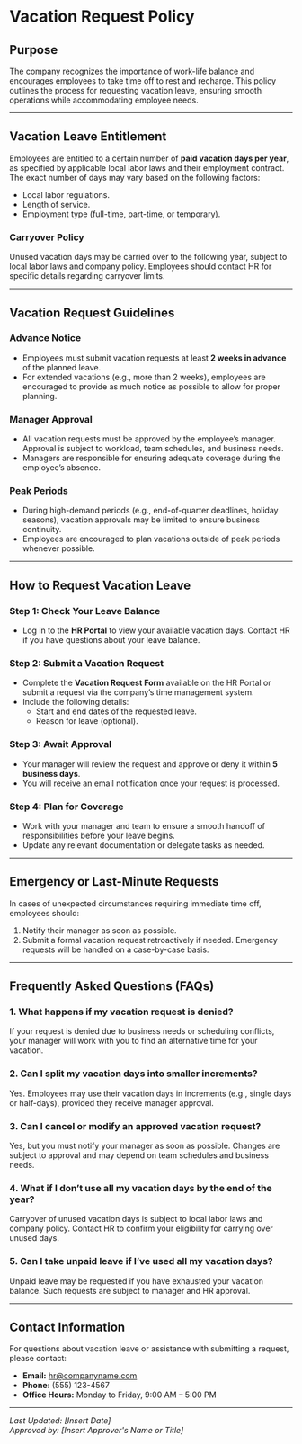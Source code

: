 # Vacation Request Policy

## Purpose
The company recognizes the importance of work-life balance and encourages employees to take time off to rest and recharge. This policy outlines the process for requesting vacation leave, ensuring smooth operations while accommodating employee needs.

---

## Vacation Leave Entitlement
Employees are entitled to a certain number of **paid vacation days per year**, as specified by applicable local labor laws and their employment contract. The exact number of days may vary based on the following factors:
- Local labor regulations.
- Length of service.
- Employment type (full-time, part-time, or temporary).

### Carryover Policy
Unused vacation days may be carried over to the following year, subject to local labor laws and company policy. Employees should contact HR for specific details regarding carryover limits.

---

## Vacation Request Guidelines

### Advance Notice
- Employees must submit vacation requests at least **2 weeks in advance** of the planned leave.
- For extended vacations (e.g., more than 2 weeks), employees are encouraged to provide as much notice as possible to allow for proper planning.

### Manager Approval
- All vacation requests must be approved by the employee’s manager. Approval is subject to workload, team schedules, and business needs.
- Managers are responsible for ensuring adequate coverage during the employee’s absence.

### Peak Periods
- During high-demand periods (e.g., end-of-quarter deadlines, holiday seasons), vacation approvals may be limited to ensure business continuity.
- Employees are encouraged to plan vacations outside of peak periods whenever possible.

---

## How to Request Vacation Leave

### Step 1: Check Your Leave Balance
- Log in to the **HR Portal** to view your available vacation days. Contact HR if you have questions about your leave balance.

### Step 2: Submit a Vacation Request
- Complete the **Vacation Request Form** available on the HR Portal or submit a request via the company’s time management system.
- Include the following details:
  - Start and end dates of the requested leave.
  - Reason for leave (optional).

### Step 3: Await Approval
- Your manager will review the request and approve or deny it within **5 business days**.
- You will receive an email notification once your request is processed.

### Step 4: Plan for Coverage
- Work with your manager and team to ensure a smooth handoff of responsibilities before your leave begins.
- Update any relevant documentation or delegate tasks as needed.

---

## Emergency or Last-Minute Requests
In cases of unexpected circumstances requiring immediate time off, employees should:
1. Notify their manager as soon as possible.
2. Submit a formal vacation request retroactively if needed.
Emergency requests will be handled on a case-by-case basis.

---

## Frequently Asked Questions (FAQs)

### 1. What happens if my vacation request is denied?
If your request is denied due to business needs or scheduling conflicts, your manager will work with you to find an alternative time for your vacation.

### 2. Can I split my vacation days into smaller increments?
Yes. Employees may use their vacation days in increments (e.g., single days or half-days), provided they receive manager approval.

### 3. Can I cancel or modify an approved vacation request?
Yes, but you must notify your manager as soon as possible. Changes are subject to approval and may depend on team schedules and business needs.

### 4. What if I don’t use all my vacation days by the end of the year?
Carryover of unused vacation days is subject to local labor laws and company policy. Contact HR to confirm your eligibility for carrying over unused days.

### 5. Can I take unpaid leave if I’ve used all my vacation days?
Unpaid leave may be requested if you have exhausted your vacation balance. Such requests are subject to manager and HR approval.

---

## Contact Information
For questions about vacation leave or assistance with submitting a request, please contact:

- **Email:** hr@companyname.com  
- **Phone:** (555) 123-4567  
- **Office Hours:** Monday to Friday, 9:00 AM – 5:00 PM  

---

*Last Updated: [Insert Date]*  
*Approved by: [Insert Approver's Name or Title]*  